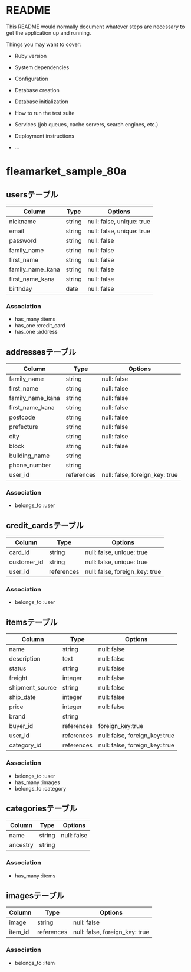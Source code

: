# README

This README would normally document whatever steps are necessary to get the
application up and running.

Things you may want to cover:

* Ruby version

* System dependencies

* Configuration

* Database creation

* Database initialization

* How to run the test suite

* Services (job queues, cache servers, search engines, etc.)

* Deployment instructions

* ...


# fleamarket_sample_80a
## usersテーブル
|Column|Type|Options|
|------|----|-------|
|nickname|string|null: false, unique: true|
|email|string|null: false, unique: true|
|password|string|null: false|
|family_name|string|null: false|
|first_name|string|null: false|
|family_name_kana|string|null: false|
|first_name_kana|string|null: false|
|birthday|date|null: false|
### Association
 - has_many :items
 - has_one :credit_card
 - has_one :address

## addressesテーブル
|Column|Type|Options|
|------|----|-------|
|family_name|string|null: false|
|first_name|string|null: false|
|family_name_kana|string|null: false|
|first_name_kana|string|null: false|
|postcode|string|null: false|
|prefecture|string|null: false|
|city|string|null: false|
|block|string|null: false|
|building_name|string||
|phone_number|string||
|user_id|references|null: false, foreign_key: true|
### Association
 - belongs_to :user

## credit_cardsテーブル
|Column|Type|Options|
|------|----|-------|
|card_id|string|null: false, unique: true|
|customer_id|string|null: false, unique: true|
|user_id|references|null: false, foreign_key: true|
### Association
 - belongs_to :user

## itemsテーブル
|Column|Type|Options|
|------|----|-------|
|name|string|null: false|
|description|text|null: false|
|status|string|null: false|
|freight|integer|null: false|
|shipment_source|string|null: false|
|ship_date|integer|null: false|
|price|integer|null: false|
|brand|string||
|buyer_id|references|foreign_key:true|
|user_id|references|null: false, foreign_key: true|
|category_id|references|null: false, foreign_key: true|
### Association
 - belongs_to :user
 - has_many :images
 - belongs_to :category

## categoriesテーブル
|Column|Type|Options|
|------|----|-------|
|name|string|null: false|
|ancestry|string||
### Association
 - has_many :items

## imagesテーブル
|Column|Type|Options|
|------|----|-------|
|image|string|null: false|
|item_id|references|null: false, foreign_key: true|
### Association
 - belongs_to :item
